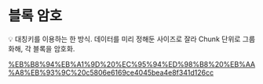 # 블록 암호

<aside>
💡 대칭키를 이용하는 한 방식.
데이터를 미리 정해둔 사이즈로 잘라 Chunk 단위로 그룹화해, 각 블록을 암호화.

</aside>

[%EB%B8%94%EB%A1%9D%20%EC%95%94%ED%98%B8%20%EB%AA%A8%EB%93%9C%20c5806e6169ce4045bea4e8f341d126cc](%EB%B8%94%EB%A1%9D%20%EC%95%94%ED%98%B8%20%EB%AA%A8%EB%93%9C%20c5806e6169ce4045bea4e8f341d126cc)